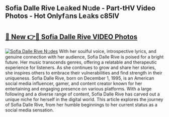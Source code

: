 ## Sofia Dalle Rive Le𝚊ked N𝚞de - Part-tHV Video Photos - Hot Onlyf𝚊ns Le𝚊ks c85IV

# <h2><a href="http://ab32719.deff.icu/?id=Sofia+Dalle+Rive">🔗 New 👉🔴 Sofia Dalle Rive VIDEO Photos</a></h2>

[![Sofia Dalle Rive N𝚞des](https://i.imgur.com/rIISA9y.gif)](http://ab32719.deff.icu/?id=Sofia+Dalle+Rive)
With her soulful voice, introspective lyrics, and genuine connection with her audience, Sofia Dalle Rive is poised for a bright future. Her music transcends genres, offering a relatable and therapeutic experience for listeners. As she continues to grow and share her stories, she inspires others to embrace their vulnerabilities and find strength in their uniqueness. Sofia Dalle Rive, born on December 1, 1995, is an American social media influencer, gamer, and content creator known for her entertaining and engaging presence on various platforms. With a large following and a diverse range of content, Sofia Dalle Rive has carved out a unique niche for herself in the digital world. This article explores the journey of Sofia Dalle Rive, from her humble beginnings to her current status as a social media sensation.
